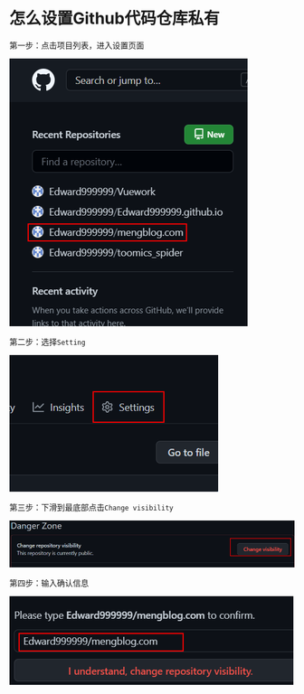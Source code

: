 # 怎么设置Github代码仓库私有
第一步：点击项目列表，进入设置页面

![图片](https://github.com/Edward999999/mengblog.com/blob/master/md/guide/pic/makeRepositoriesPrivicy1.png)

第二步：选择`Setting`

![图片](https://github.com/Edward999999/mengblog.com/blob/master/md/guide/pic/makeRepositoriesPrivicy2.png)

第三步：下滑到最底部点击`Change visibility`

![图片](https://github.com/Edward999999/mengblog.com/blob/master/md/guide/pic/makeRepositoriesPrivicy3.png)

第四步：输入确认信息

![图片](https://github.com/Edward999999/mengblog.com/blob/master/md/guide/pic/makeRepositoriesPrivicy4.png)